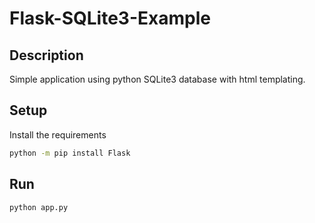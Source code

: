 # Flask-SQLite3-Example

## Description
Simple application using python SQLite3 database with html templating.

## Setup
Install the requirements
```sh
python -m pip install Flask
```

## Run
```sh
python app.py
```